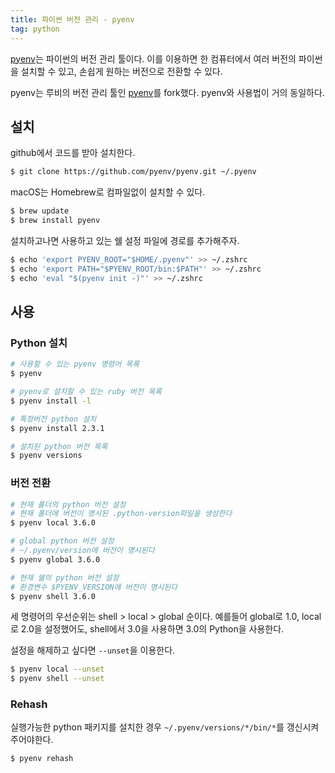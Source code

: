 ```yaml
---
title: 파이썬 버전 관리 - pyenv
tag: python
---
```

[pyenv](https://github.com/pyenv/pyenv)는 파이썬의 버전 관리 툴이다. 이를 이용하면 한 컴퓨터에서 여러 버전의 파이썬을 설치할 수 있고, 손쉽게 원하는 버전으로 전환할 수 있다.

pyenv는 루비의 버전 관리 툴인 [pyenv](https://github.com/pyenv/pyenv)를 fork했다. pyenv와 사용법이 거의 동일하다.

## 설치

github에서 코드를 받아 설치한다.

```sh
$ git clone https://github.com/pyenv/pyenv.git ~/.pyenv
```

macOS는 Homebrew로 컴파일없이 설치할 수 있다.

```sh
$ brew update
$ brew install pyenv
```

설치하고나면 사용하고 있는 쉘 설정 파일에 경로를 추가해주자.

```sh
$ echo 'export PYENV_ROOT="$HOME/.pyenv"' >> ~/.zshrc
$ echo 'export PATH="$PYENV_ROOT/bin:$PATH"' >> ~/.zshrc
$ echo 'eval "$(pyenv init -)"' >> ~/.zshrc
```

## 사용

### Python 설치

```sh
# 사용할 수 있는 pyenv 명령어 목록
$ pyenv

# pyenv로 설치할 수 있는 ruby 버전 목록
$ pyenv install -l

# 특정버전 python 설치
$ pyenv install 2.3.1

# 설치된 python 버전 목록
$ pyenv versions
```

### 버전 전환

```sh
# 현재 폴더의 python 버전 설정
# 현재 폴더에 버전이 명시된 .python-version파일을 생성한다
$ pyenv local 3.6.0

# global python 버전 설정
# ~/.pyenv/version에 버전이 명시된다
$ pyenv global 3.6.0

# 현재 쉘의 python 버전 설정
# 환경변수 $PYENV_VERSION에 버전이 명시된다
$ pyenv shell 3.6.0
```

세 명령어의 우선순위는 shell > local > global 순이다. 예를들어 global로 1.0, local로 2.0을 설정했어도, shell에서 3.0을 사용하면 3.0의 Python을 사용한다.

설정을 해제하고 싶다면 `--unset`을 이용한다.

```sh
$ pyenv local --unset
$ pyenv shell --unset
```

### Rehash

실행가능한 python 패키지를 설치한 경우 `~/.pyenv/versions/*/bin/*`를 갱신시켜주어야한다.

```sh
$ pyenv rehash
```
